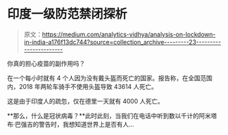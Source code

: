 # 印度一级防范禁闭探析

> 原文：<https://medium.com/analytics-vidhya/analysis-on-lockdown-in-india-a176f13dc744?source=collection_archive---------23----------------------->

你真的担心疫苗的副作用吗？

在一个每小时就有 4 个人因为没有戴头盔而死亡的国家。报告称，在全国范围内，2018 年两轮车骑手不使用头盔导致 43614 人死亡。

这是由于印度人的疏忽，仅在德里一天就有 4000 人死亡。

**那么，什么是冠状病毒？**此时此刻，当我们在电话中听到数以千计的阿米塔布·巴强吉的警告时，我想知道世界上是否有人…